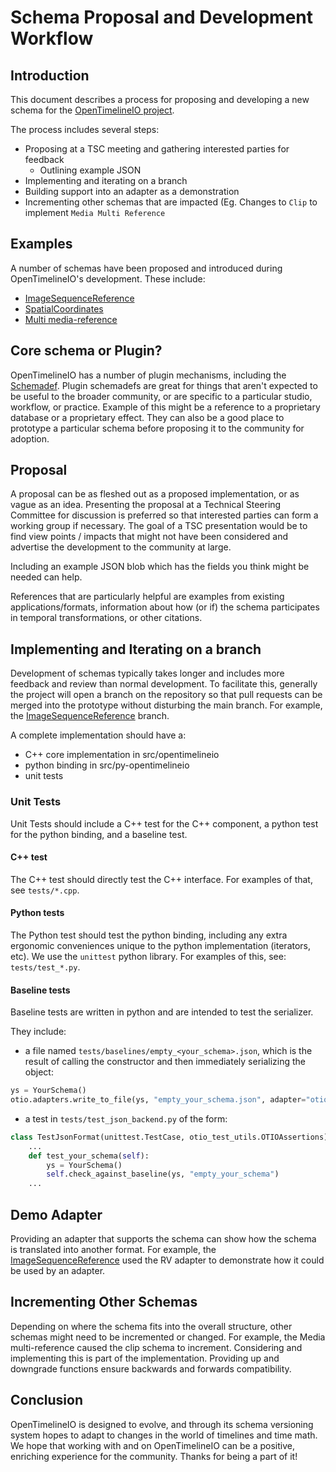 # Schema Proposal and Development Workflow

## Introduction

This document describes a process for proposing and developing a new schema for the
[OpenTimelineIO project](https://opentimeline.io).

The process includes several steps:

* Proposing at a TSC meeting and gathering interested parties for feedback
    * Outlining example JSON
* Implementing and iterating on a branch
* Building support into an adapter as a demonstration
* Incrementing other schemas that are impacted (Eg. Changes to `Clip` to
  implement `Media Multi Reference`

## Examples

A number of schemas have been proposed and introduced during
OpenTimelineIO's development.  These include:

* [ImageSequenceReference](https://github.com/AcademySoftwareFoundation/OpenTimelineIO/pull/602)
* [SpatialCoordinates](https://github.com/AcademySoftwareFoundation/OpenTimelineIO/pull/1219)
* [Multi media-reference](https://github.com/AcademySoftwareFoundation/OpenTimelineIO/pull/1241)

## Core schema or Plugin?

OpenTimelineIO has a number of plugin mechanisms, including the
[Schemadef](write-a-schemadef).  Plugin schemadefs are great for things that
aren't expected to be useful to the broader community, or are specific to a particular studio,
workflow, or practice.  Example of this might be a reference to a proprietary
database or a proprietary effect.  They can also be a good place to prototype a
particular schema before proposing it to the community for adoption.

## Proposal

A proposal can be as fleshed out as a proposed implementation, or as vague as an
idea.  Presenting the proposal at a Technical Steering Committee for discussion
is preferred so that interested parties can form a working group if necessary.
The goal of a TSC presentation would be to find view points / impacts that might not have been considered
and advertise the development to the community at large.

Including an example JSON blob which has the fields you think might be needed
can help.

References that are particularly helpful are examples from existing
applications/formats, information about how (or if) the schema participates in
temporal transformations, or other citations.

## Implementing and Iterating on a branch

Development of schemas typically takes longer and includes more feedback and
review than normal development.  To facilitate this, generally the project will
open a branch on the repository so that pull requests can be merged into the
prototype without disturbing the main branch.  For example, the
[ImageSequenceReference](https://github.com/AcademySoftwareFoundation/OpenTimelineIO/pull/602)
branch.

A complete implementation should have a:

* C++ core implementation in src/opentimelineio
* python binding in src/py-opentimelineio
* unit tests

### Unit Tests

Unit Tests should include a C++ test for the C++ component, a python test for
the python binding, and a baseline test.

#### C++ test

The C++ test should directly test the C++ interface.  For examples of that, see
`tests/*.cpp`.

#### Python tests

The Python test should test the python binding, including any extra ergonomic
conveniences unique to the python implementation (iterators, etc).  We use the
`unittest` python library.  For examples of this, see: `tests/test_*.py`.

#### Baseline tests

Baseline tests are written in python and are intended to test the serializer.

They include:

* a file named `tests/baselines/empty_<your_schema>.json`, which is the result
  of calling the constructor and then immediately serializing the object:

```python
ys = YourSchema()
otio.adapters.write_to_file(ys, "empty_your_schema.json", adapter="otio_json")
```

* a test in `tests/test_json_backend.py` of the form:

```python
class TestJsonFormat(unittest.TestCase, otio_test_utils.OTIOAssertions):
    ...
    def test_your_schema(self):
        ys = YourSchema()
        self.check_against_baseline(ys, "empty_your_schema")
    ...
```

## Demo Adapter

Providing an adapter that supports the schema can show how the schema is
translated into another format.  For example, the
[ImageSequenceReference](https://github.com/AcademySoftwareFoundation/OpenTimelineIO/pull/722)
used the RV adapter to demonstrate how it could be used by an adapter.

## Incrementing Other Schemas

Depending on where the schema fits into the overall structure, other schemas
might need to be incremented or changed.  For example, the Media
multi-reference caused the clip schema to increment.  Considering and
implementing this is part of the implementation.  Providing up and downgrade
functions ensure backwards and forwards compatibility.

## Conclusion

OpenTimelineIO is designed to evolve, and through its schema versioning system
hopes to adapt to changes in the world of timelines and time math.  We hope
that working with and on OpenTimelineIO can be a positive, enriching experience
for the community.  Thanks for being a part of it!
